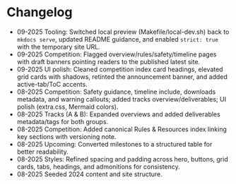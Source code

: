 # Changelog

- 09-2025 Tooling: Switched local preview (Makefile/local-dev.sh) back to `mkdocs serve`, updated README guidance, and enabled `strict: true` with the temporary site URL.
- 09-2025 Competition: Flagged overview/rules/safety/timeline pages with draft banners pointing readers to the published latest site.
- 09-2025 UI polish: Cleaned competition index card headings, elevated grid cards with shadows, retinted the announcement banner, and added active-tab/ToC accents.
- 08-2025 Competition: Safety guidance, timeline include, downloads metadata, and warning callouts; added tracks overview/deliverables; UI polish (extra.css, Mermaid colors).
- 08-2025 Tracks (A & B): Expanded overviews and added deliverables metadata/tags for both groups.
- 08-2025 Competition: Added canonical Rules & Resources index linking key sections with versioning note.
- 08-2025 Upcoming: Converted milestones to a structured table for better readability.
- 08-2025 Styles: Refined spacing and padding across hero, buttons, grid cards, tabs, headings, and admonitions for consistency.
- 08-2025 Seeded 2024 content and site structure.
